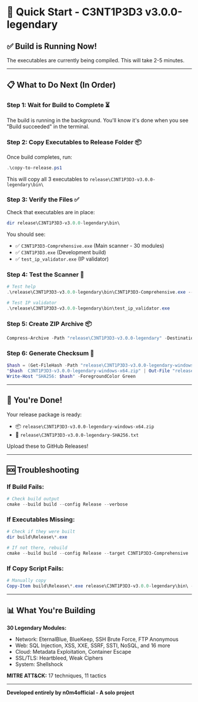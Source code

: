 # 🚀 Quick Start - C3NT1P3D3 v3.0.0-legendary

## ✅ Build is Running Now!

The executables are currently being compiled. This will take 2-5 minutes.

---

## 📋 What to Do Next (In Order)

### **Step 1: Wait for Build to Complete** ⏳
The build is running in the background. You'll know it's done when you see "Build succeeded" in the terminal.

### **Step 2: Copy Executables to Release Folder** 📦
Once build completes, run:
```powershell
.\copy-to-release.ps1
```

This will copy all 3 executables to `release\C3NT1P3D3-v3.0.0-legendary\bin\`

### **Step 3: Verify the Files** ✅
Check that executables are in place:
```powershell
dir release\C3NT1P3D3-v3.0.0-legendary\bin\
```

You should see:
- ✅ `C3NT1P3D3-Comprehensive.exe` (Main scanner - 30 modules)
- ✅ `C3NT1P3D3.exe` (Development build)
- ✅ `test_ip_validator.exe` (IP validator)

### **Step 4: Test the Scanner** 🧪
```powershell
# Test help
.\release\C3NT1P3D3-v3.0.0-legendary\bin\C3NT1P3D3-Comprehensive.exe --help

# Test IP validator
.\release\C3NT1P3D3-v3.0.0-legendary\bin\test_ip_validator.exe
```

### **Step 5: Create ZIP Archive** 📦
```powershell
Compress-Archive -Path "release\C3NT1P3D3-v3.0.0-legendary" -DestinationPath "release\C3NT1P3D3-v3.0.0-legendary-windows-x64.zip" -Force
```

### **Step 6: Generate Checksum** 🔐
```powershell
$hash = (Get-FileHash -Path "release\C3NT1P3D3-v3.0.0-legendary-windows-x64.zip" -Algorithm SHA256).Hash
"$hash  C3NT1P3D3-v3.0.0-legendary-windows-x64.zip" | Out-File "release\C3NT1P3D3-v3.0.0-legendary-SHA256.txt" -Encoding ASCII
Write-Host "SHA256: $hash" -ForegroundColor Green
```

---

## 🎉 You're Done!

Your release package is ready:
- 📦 `release\C3NT1P3D3-v3.0.0-legendary-windows-x64.zip`
- 🔐 `release\C3NT1P3D3-v3.0.0-legendary-SHA256.txt`

Upload these to GitHub Releases!

---

## 🆘 Troubleshooting

### **If Build Fails:**
```powershell
# Check build output
cmake --build build --config Release --verbose
```

### **If Executables Missing:**
```powershell
# Check if they were built
dir build\Release\*.exe

# If not there, rebuild
cmake --build build --config Release --target C3NT1P3D3-Comprehensive
```

### **If Copy Script Fails:**
```powershell
# Manually copy
Copy-Item build\Release\*.exe release\C3NT1P3D3-v3.0.0-legendary\bin\ -Force
```

---

## 📊 What You're Building

**30 Legendary Modules:**
- Network: EternalBlue, BlueKeep, SSH Brute Force, FTP Anonymous
- Web: SQL Injection, XSS, XXE, SSRF, SSTI, NoSQL, and 16 more
- Cloud: Metadata Exploitation, Container Escape
- SSL/TLS: Heartbleed, Weak Ciphers
- System: Shellshock

**MITRE ATT&CK:** 17 techniques, 11 tactics

---

**Developed entirely by n0m4official - A solo project**
